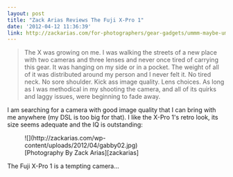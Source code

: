 ```yaml
---
layout: post
title: "Zack Arias Reviews The Fuji X-Pro 1"
date: '2012-04-12 11:36:39'
link: http://zackarias.com/for-photographers/gear-gadgets/ummm-maybe-ummm-yes-fuji-x-pro-1-review/
---
```


> The X was growing on me. I was walking the streets of a new place with two cameras and three lenses and never once tired of carrying this gear. It was hanging on my side or in a pocket. The weight of all of it was distributed around my person and I never felt it. No tired neck. No sore shoulder. Kick ass image quality. Lens choices. As long as I was methodical in my shooting the camera, and all of its quirks and laggy issues, were beginning to fade away.

I am searching  for a camera with good image quality that I can bring with me anywhere (my DSL is too big for that).
I like the X-Pro 1's retro look, its size seems adequate and the IQ is outstanding:

<figure>
![](http://zackarias.com/wp-content/uploads/2012/04/gabby02.jpg)
<figcaption>[Photography By Zack Arias][zackarias]</figcaption>
</figure>

The Fuji X-Pro 1 is a tempting camera...

[zackarias]: http://zackarias.com/
